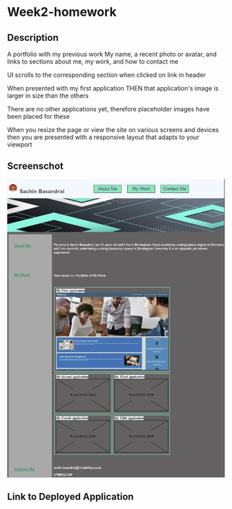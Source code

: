 # Week2-homework

## Description

A portfolio with my previous work
My name, a recent photo or avatar, and links to sections about me, my work, and how to contact me

UI scrolls to the corresponding section when clicked on link in header

When presented with my first application
THEN that application's image is larger in size than the others

There are no other applications yet, therefore placeholder images have been placed for these

When you resize the page or view the site on various screens and devices
then you are presented with a responsive layout that adapts to your viewport

## Screenschot

![Screenshot](./images/Screenshot%202022-04-17%20155246.jpg)

## Link to Deployed Application
